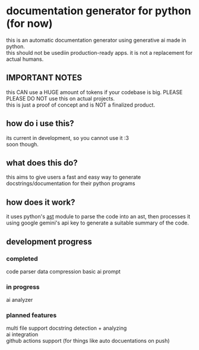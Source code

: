 # documentation generator for python (for now)
this is an automatic documentation generator using generative ai made in python.  
this should not be usediin production-ready apps. it is not a replacement for actual humans.  

## IMPORTANT NOTES
this CAN use a HUGE amount of tokens if your codebase is big. PLEASE PLEASE DO NOT use this on actual projects.   
this is just a proof of concept and is NOT a finalized product.  

## how do i use this?
its current in development, so you cannot use it :3  
soon though.  

## what does this do?
this aims to give users a fast and easy way to generate docstrings/documentation for their python programs

## how does it work?
it uses python's [ast](https://docs.python.org/3/library/ast.html) module to parse the code into an ast, then processes it using google gemini's api key to generate a suitable summary of the code.

## development progress

### completed
code parser
data compression
basic ai prompt

### in progress
ai analyzer

### planned features
multi file support
docstring detection + analyzing  
ai integration  
github actions support (for things like auto docuentations on push)

<!-- future?
 # Intelligent Natural Language Code Documentation Generator
Develop a tool that automatically generates and updates human-readable documentation from codebases using advanced NLP techniques.

## core technologies: 
transformer-based NLP models (like GPT or BERT variants), code parsing and static analysis, and summarization algorithms.

## key features: 
Context-aware documentation, continuous integration with code repositories, and multi-language support for various programming languages (planned).

## how it works -->